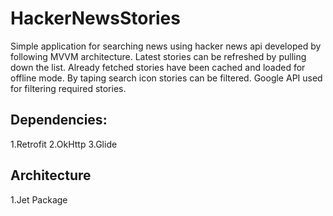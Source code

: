 # HackerNewsStories

Simple application for searching news using hacker news api developed by following MVVM architecture.
Latest stories can be refreshed by pulling down the list. Already fetched stories have been cached and loaded for offline mode. By taping search icon stories can be filtered. Google API used for filtering required stories.

Dependencies:
-----------
1.Retrofit
2.OkHttp
3.Glide

Architecture
------------
1.Jet Package

